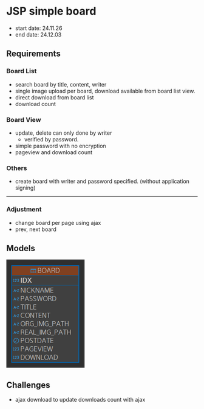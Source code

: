 # JSP simple board

- start date: 24.11.26
- end date: 24.12.03

## Requirements

### Board List

- search board by title, content, writer
- single image upload per board, download available from board list view.
- direct download from board list
- download count

### Board View

- update, delete can only done by writer
  - verified by password.
- simple password with no encryption
- pageview and download count

### Others

- create board with writer and password specified. (without application signing)

---

### Adjustment

- change board per page using ajax
- prev, next board

## Models

![data definition](/assets/data.png)

## Challenges

- ajax download to update downloads count with ajax
